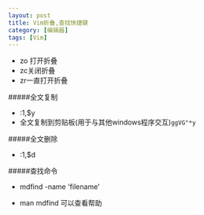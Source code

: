 ```yaml
---
layout: post
title: Vim折叠,查找快捷键
category: [编辑器]
tags: [Vim]
---
```


* zo 打开折叠
* zc关闭折叠
* zr一直打开折叠

#####全文复制
* :1,$y
* 全文复制到剪贴板(用于与其他windows程序交互)`ggVG"*y`

#####全文删除
* :1,$d

#####查找命令

* mdfind -name 'filename'

* man mdfind 可以查看帮助

 

  

 